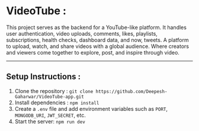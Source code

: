 # VideoTube :

This project serves as the backend for a YouTube-like platform. It handles user authentication, video uploads, comments, likes, playlists, subscriptions, health checks, dashboard data, and now, tweets. A platform to upload, watch, and share videos with a global audience. Where creators and viewers come together to explore, post, and inspire through video.

---

## Setup Instructions :

1. Clone the repository : `git clone https://github.com/Deepesh-Gaharwar/VideoTube-app.git`
2. Install dependencies : `npm install`
3. Create a `.env` file and add environment variables such as `PORT`, `MONGODB_URI`, `JWT_SECRET`, etc.
4. Start the server: `npm run dev`
